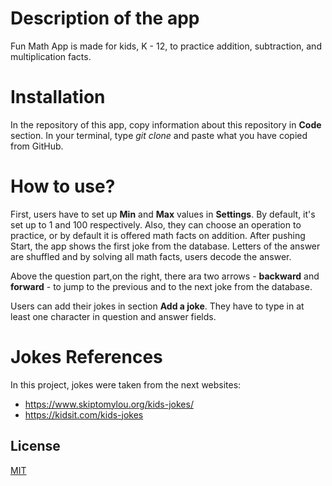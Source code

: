 # Description of the app

Fun Math App is made for kids, K - 12, to practice addition, subtraction, and multiplication facts. 

# Installation
In the repository of this app, copy information about this repository in **Code** section.
In your terminal, type *git clone* and paste what you have copied from GitHub.

# How to use?
First, users have to set up **Min** and **Max** values in **Settings**. By default, it's set up to 1 and 100 respectively. Also, they can choose an operation to practice, or by default it is offered math facts on addition. After pushing Start, the app shows the first joke from the database. Letters of the answer are shuffled and by solving all math facts, users decode the answer.

Above the question part,on the right, there ara two arrows - **backward** and **forward** - to jump to the previous and to the next joke from the database. 

Users can add their jokes in section **Add a joke**. They have to type in at least one character in question and answer fields.


# Jokes References

In this project, jokes were taken from the next websites:
- https://www.skiptomylou.org/kids-jokes/
- https://kidsit.com/kids-jokes

## License
[MIT](https://choosealicense.com/licenses/mit/)
